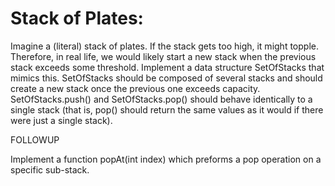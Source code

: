 # Stack of Plates:

Imagine a (literal) stack of plates. If the stack gets too high, it might topple. Therefore, in real life, we would likely start a new stack when the previous stack exceeds some threshold. Implement a data structure SetOfStacks that mimics this. SetOfStacks should be composed of several stacks and should create a new stack once the previous one exceeds capacity. SetOfStacks.push() and SetOfStacks.pop() should behave identically to a single stack (that is, pop() should
return the same values as it would if there were just a single stack).

FOLLOWUP

Implement a function popAt(int index) which preforms a pop operation on a specific sub-stack.

